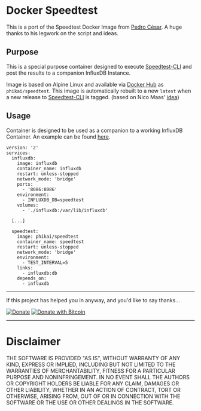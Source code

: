 # Docker Speedtest

This is a port of the Speedtest Docker Image from [Pedro César](https://github.com/pedrocesar-ti/internet-speedtest-docker/tree/docker_speedtest). A huge thanks to his legwork on the script and ideas.

## Purpose
This is a special purpose container designed to execute [Speedtest-CLI](https://github.com/sivel/speedtest-cli) and post the results to a companion InfluxDB Instance.

Image is based on Alpine Linux and available via [Docker Hub](https://hub.docker.com/r/phikai/speedtest/) as `phikai/speedtest`. This image is automatically rebuilt to a new `latest` when a new release to [Speedtest-CLI](https://github.com/sivel/speedtest-cli) is tagged. (based on Nico Maas' [idea](https://www.nico-maas.de/?p=1443)) 

## Usage
Container is designed to be used as a companion to a working InfluxDB Container. An example can be found [here](https://github.com/phikai/docker-internet-speedtest-dashboard).

```---
version: '2'
services:
  influxdb:
    image: influxdb 
    container_name: influxdb
    restart: unless-stopped
    network_mode: 'bridge'
    ports:
      - '8086:8086'
    environment:
      - INFLUXDB_DB=speedtest
    volumes:
      - './influxdb:/var/lib/influxdb'
  
  [...]
  
  speedtest:
    image: phikai/speedtest
    container_name: speedtest
    restart: unless-stopped
    network_mode: 'bridge'
    environment:
      - TEST_INTERVAL=5
    links:
      - influxdb:db
    depends_on:
      - influxdb
```

---

If this project has helped you in anyway, and you'd like to say thanks...

[![Donate](https://img.shields.io/badge/Donate-SquareCash-brightgreen.svg)](https://cash.me/$phikai)
[![Donate with Bitcoin](https://en.cryptobadges.io/badge/micro/15JCkpHhjjVmWYaTBc2fJn4tcKHEd194gY)](https://en.cryptobadges.io/donate/15JCkpHhjjVmWYaTBc2fJn4tcKHEd194gY)

---

# Disclaimer

THE SOFTWARE IS PROVIDED "AS IS", WITHOUT WARRANTY OF ANY KIND, EXPRESS OR
IMPLIED, INCLUDING BUT NOT LIMITED TO THE WARRANTIES OF MERCHANTABILITY,
FITNESS FOR A PARTICULAR PURPOSE AND NONINFRINGEMENT. IN NO EVENT SHALL THE
AUTHORS OR COPYRIGHT HOLDERS BE LIABLE FOR ANY CLAIM, DAMAGES OR OTHER
LIABILITY, WHETHER IN AN ACTION OF CONTRACT, TORT OR OTHERWISE, ARISING FROM,
OUT OF OR IN CONNECTION WITH THE SOFTWARE OR THE USE OR OTHER DEALINGS IN THE
SOFTWARE.
